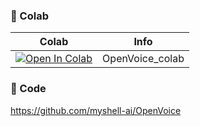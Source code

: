 
### 🦒 Colab

| Colab | Info
| --- | --- |
[![Open In Colab](https://colab.research.google.com/assets/colab-badge.svg)]((https://github.com/jayaprakashAI/VoiceCloning-colab/blob/main/VoiceCloning_colab.ipynb)https://github.com/jayaprakashAI/VoiceCloning-colab/blob/main/VoiceCloning_colab.ipynb) | OpenVoice_colab

### 🧬 Code
https://github.com/myshell-ai/OpenVoice

